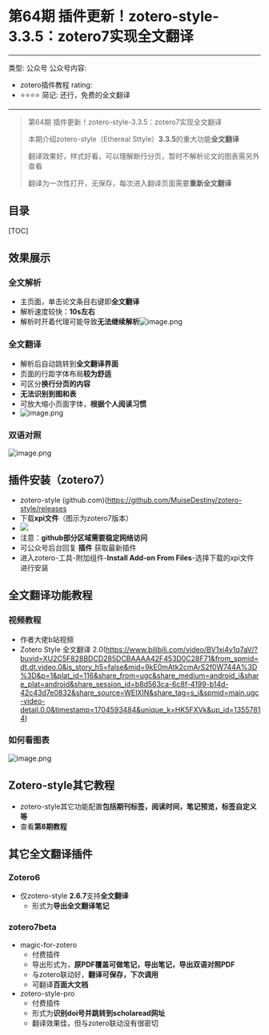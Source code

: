 # 第64期 插件更新！zotero-style-3.3.5：zotero7实现全文翻译

---
类型: 公众号
公众号内容:
  - zotero插件教程
rating:
  - ⭐⭐⭐⭐
简记: 还行，免费的全文翻译
---

>第64期 插件更新！zotero-style-3.3.5：zotero7实现全文翻译
>
>本期介绍zotero-style（Ethereal Sttyle）**3.3.5**的重大功能**全文翻译**
>
>翻译效果好，样式好看，可以理解断行分页，暂时不解析论文的图表需另外查看
>
>翻译为一次性打开，无保存，每次进入翻译页面需要**重新全文翻译**

## 目录

[TOC]

## 效果展示

### 全文解析

- 主页面，单击论文条目右键即**全文翻译**
- 解析速度较快：**10s左右**
- 解析时开着代理可能导致**无法继续解析**![image.png](https://pic-go-42.oss-cn-guangzhou.aliyuncs.com/img/20240107100003.png)

### 全文翻译

- 解析后自动跳转到**全文翻译界面**
- 页面的行距字体布局**较为舒适**
- 可区分**换行分页的内容**
- **无法识别到图和表**
- 可放大缩小页面字体，**根据个人阅读习惯**
- ![image.png](https://pic-go-42.oss-cn-guangzhou.aliyuncs.com/img/20240107100749.png)

### 双语对照

![image.png](https://pic-go-42.oss-cn-guangzhou.aliyuncs.com/img/20240107101047.png)

## 插件安装（zotero7）

- zotero-style (github.com)(https://github.com/MuiseDestiny/zotero-style/releases
- 下载**xpi文件**（图示为zotero7版本）
- ![](https://pic-go-42.oss-cn-guangzhou.aliyuncs.com/img/20240107101214.png)
- 注意：**github部分区域需要稳定网络访问**
- 可公众号后台回复 **插件** 获取最新插件
- 进入zotero-工具-附加组件-**Install Add-on From Files**-选择下载的xpi文件进行安装

## 全文翻译功能教程

### 视频教程

- 作者大佬b站视频
- Zotero Style 全文翻译 2.0(https://www.bilibili.com/video/BV1xi4y1q7aV/?buvid=XU2C5F828BDCD285DCBAAAA42F453D0C28F71&from_spmid=dt.dt.video.0&is_story_h5=false&mid=9kE0mAtk2cmArS2f0W744A%3D%3D&p=1&plat_id=116&share_from=ugc&share_medium=android_i&share_plat=android&share_session_id=b8d563ca-6c8f-4199-b14d-42c43d7e0832&share_source=WEIXIN&share_tag=s_i&spmid=main.ugc-video-detail.0.0&timestamp=1704593484&unique_k=HK5FXVk&up_id=13557814)

### 如何看图表

![image.png](https://pic-go-42.oss-cn-guangzhou.aliyuncs.com/img/20240107102655.png)

## Zotero-style其它教程

- zotero-style其它功能配置**包括期刊标签，阅读时间，笔记预览，标签自定义等**
- 查看**第8期教程**

## 其它全文翻译插件

### Zotero6

- 仅zotero-style **2.6.7**支持**全文翻译**
	- 形式为**导出全文翻译笔记**

### zotero7beta

- magic-for-zotero
	- 付费插件
	- 导出形式为，**原PDF覆盖可做笔记，导出笔记，导出双语对照PDF**
	- 与zotero联动好，**翻译可保存，下次调用**
	- 可翻译**百面大文档**
- zotero-style-pro
	- 付费插件
	- 形式为**识别doi号并跳转到scholaread网址**
	- 翻译效果佳，但与zotero联动没有很密切


